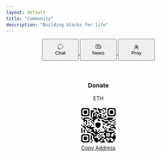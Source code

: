 ```yaml
---
layout: default
title: "Community"
description: "Building blocks for life"
---
```

<center>
  <div class="apps">
  <a href="https://chat.mu.xyz">
    <button style="height: 60px; width: 100px; cursor: pointer;">
      <img class="img" src="/images/icons/chat.png">
      <br>Chat
    </button>
  </a>
  <a href="https://news.mu.xyz">
    <button style="height: 60px; width: 100px; cursor: pointer;">
      <img class="img" src="/images/icons/news.png">
      <br>News
    </button>
  </a>
  <a href="https://pray.mu.xyz">
    <button style="height: 60px; width: 100px; cursor: pointer;">
      <img class="img" src="/images/icons/pray.png">
      <br>Pray
    </button>
  </a>
  </div>
  <br><br>
  <h3>Donate</h3>
  <p>ETH</p>
  <img src="images/Screenshot_20240222-185412.png" style="width: 100px; height: auto;" >
  <p id="address" style="display: none;">0x36C34859bcf9DCC706f1fE2D5789f21f51495499</p>
  <br>
  <a href="" onclick="cp()">Copy Address</a>
</center>
<script>
  function cp() {
    var copyText = document.getElementById("address");

     // Copy the text inside the text field
    navigator.clipboard.writeText(copyText.innerTexta);
    return false;
  }
</script>
